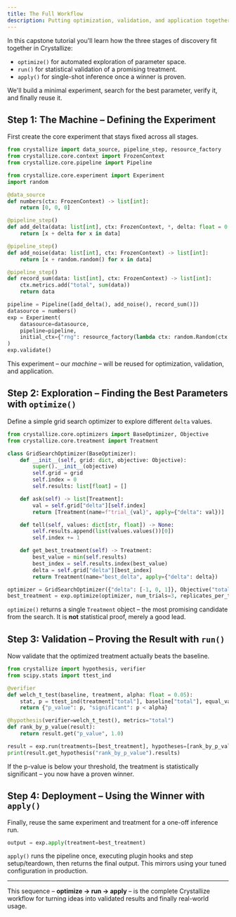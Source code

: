 ```yaml
---
title: The Full Workflow
description: Putting optimization, validation, and application together.
---
```


In this capstone tutorial you'll learn how the three stages of discovery fit together in Crystallize:

- `optimize()` for automated exploration of parameter space.
- `run()` for statistical validation of a promising treatment.
- `apply()` for single-shot inference once a winner is proven.

We'll build a minimal experiment, search for the best parameter, verify it, and finally reuse it.

## Step 1: The Machine – Defining the Experiment

First create the core experiment that stays fixed across all stages.

```python
from crystallize import data_source, pipeline_step, resource_factory
from crystallize.core.context import FrozenContext
from crystallize.core.pipeline import Pipeline

from crystallize.core.experiment import Experiment
import random

@data_source
def numbers(ctx: FrozenContext) -> list[int]:
    return [0, 0, 0]

@pipeline_step()
def add_delta(data: list[int], ctx: FrozenContext, *, delta: float = 0.0) -> list[int]:
    return [x + delta for x in data]

@pipeline_step()
def add_noise(data: list[int], ctx: FrozenContext) -> list[int]:
    return [x + random.random() for x in data]

@pipeline_step()
def record_sum(data: list[int], ctx: FrozenContext) -> list[int]:
    ctx.metrics.add("total", sum(data))
    return data

pipeline = Pipeline([add_delta(), add_noise(), record_sum()])
datasource = numbers()
exp = Experiment(
    datasource=datasource,
    pipeline=pipeline,
    initial_ctx={"rng": resource_factory(lambda ctx: random.Random(ctx.get("seed", 42)))},
)
exp.validate()
```

This experiment – our *machine* – will be reused for optimization, validation, and application.

## Step 2: Exploration – Finding the Best Parameters with `optimize()`

Define a simple grid search optimizer to explore different `delta` values.

```python
from crystallize.core.optimizers import BaseOptimizer, Objective
from crystallize.core.treatment import Treatment

class GridSearchOptimizer(BaseOptimizer):
    def __init__(self, grid: dict, objective: Objective):
        super().__init__(objective)
        self.grid = grid
        self.index = 0
        self.results: list[float] = []

    def ask(self) -> list[Treatment]:
        val = self.grid["delta"][self.index]
        return [Treatment(name=f"trial_{val}", apply={"delta": val})]

    def tell(self, values: dict[str, float]) -> None:
        self.results.append(list(values.values())[0])
        self.index += 1

    def get_best_treatment(self) -> Treatment:
        best_value = min(self.results)
        best_index = self.results.index(best_value)
        delta = self.grid["delta"][best_index]
        return Treatment(name="best_delta", apply={"delta": delta})

optimizer = GridSearchOptimizer({"delta": [-1, 0, 1]}, Objective("total", "minimize"))
best_treatment = exp.optimize(optimizer, num_trials=3, replicates_per_trial=5)
```

`optimize()` returns a single `Treatment` object – the most promising candidate from the search. It is **not** statistical proof, merely a good lead.

## Step 3: Validation – Proving the Result with `run()`

Now validate that the optimized treatment actually beats the baseline.

```python
from crystallize import hypothesis, verifier
from scipy.stats import ttest_ind

@verifier
def welch_t_test(baseline, treatment, alpha: float = 0.05):
    stat, p = ttest_ind(treatment["total"], baseline["total"], equal_var=False)
    return {"p_value": p, "significant": p < alpha}

@hypothesis(verifier=welch_t_test(), metrics="total")
def rank_by_p_value(result):
    return result.get("p_value", 1.0)

result = exp.run(treatments=[best_treatment], hypotheses=[rank_by_p_value], replicates=30)
print(result.get_hypothesis("rank_by_p_value").results)
```

If the p-value is below your threshold, the treatment is statistically significant – you now have a proven winner.

## Step 4: Deployment – Using the Winner with `apply()`

Finally, reuse the same experiment and treatment for a one-off inference run.

```python
output = exp.apply(treatment=best_treatment)
```

`apply()` runs the pipeline once, executing plugin hooks and step setup/teardown, then returns the final output. This mirrors using your tuned configuration in production.

---

This sequence – **optimize → run → apply** – is the complete Crystallize workflow for turning ideas into validated results and finally real-world usage.

